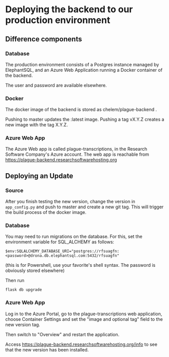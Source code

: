 # Deploying the backend to our production environment

## Difference components
### Database
The production environment consists of a Postgres instance managed by ElephantSQL, and an Azure Web Application running
a Docker container of the backend.

The user and password are available elsewhere.

### Docker
The docker image of the backend is stored as chelem/plague-backend .

Pushing to master updates the :latest image. Pushing a tag vX.Y.Z creates a new image with the tag X.Y.Z.

### Azure Web App
The Azure Web app is called plague-transcriptions, in the Research Software Company's Azure account. The web app is reachable from https://plague-backend.researchsoftwarehosting.org

## Deploying an Update

### Source
After you finish testing the new version, change the version in `app_config.py` and push to master and create a new git tag. This will trigger the build process of the docker image.

### Database
You may need to run migrations on the database. For this, set the environment variable for SQL_ALCHEMY as follows:

    $env:SQLALCHEMY_DATABASE_URI="postgres://rfsuagfn:<password>@drona.db.elephantsql.com:5432/rfsuagfn"

(this is for Powershell, use your favorite's shell syntax. The password is obviously stored elsewhere)

Then run

    flask db upgrade

### Azure Web App
Log in to the Azure Portal, go to the plague-transcriptions web application, choose Container Settings and set the "image and optional tag" field to the new version tag.

Then switch to "Overview" and restart the application.

Access https://plague-backend.researchsoftwarehosting.org/info to see that the new version has been installed.